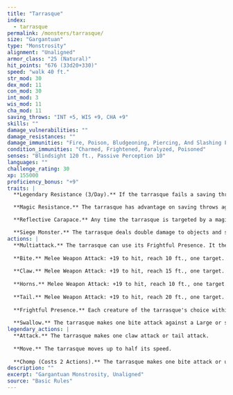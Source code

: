 ```yaml
---
title: "Tarrasque"
index:
  - tarrasque
permalink: /monsters/tarrasque/
size: "Gargantuan"
type: "Monstrosity"
alignment: "Unaligned"
armor_class: "25 (Natural)"
hit_points: "676 (33d20+330)"
speed: "walk 40 ft."
str_mod: 30
dex_mod: 11
con_mod: 30
int_mod: 3
wis_mod: 11
cha_mod: 11
saving_throws: "INT +5, WIS +9, CHA +9"
skills: ""
damage_vulnerabilities: ""
damage_resistances: ""
damage_immunities: "Fire, Poison, Bludgeoning, Piercing, And Slashing From Nonmagical Weapons"
condition_immunities: "Charmed, Frightened, Paralyzed, Poisoned"
senses: "Blindsight 120 ft., Passive Perception 10"
languages: ""
challenge_rating: 30
xp: 155000
proficiency_bonus: "+9"
traits: |
  **Legendary Resistance (3/Day).** If the tarrasque fails a saving throw, it can choose to succeed instead.

  **Magic Resistance.** The tarrasque has advantage on saving throws against spells and other magical effects.

  **Reflective Carapace.** Any time the tarrasque is targeted by a magic missile spell, a line spell, or a spell that requires a ranged attack roll, roll a d6. On a 1 to 5, the tarrasque is unaffected. On a 6, the tarrasque is unaffected, and the effect is reflected back at the caster as though it originated from the tarrasque, turning the caster into the target.

  **Siege Monster.** The tarrasque deals double damage to objects and structures.
actions: |
  **Multiattack.** The tarrasque can use its Frightful Presence. It then makes five attacks: one with its bite, two with its claws, one with its horns, and one with its tail. It can use its Swallow instead of its bite.
  
  **Bite.** Melee Weapon Attack: +19 to hit, reach 10 ft., one target. Hit: 36 (4d12 + 10) piercing damage. If the target is a creature, it is grappled (escape DC 20). Until this grapple ends, the target is restrained, and the tarrasque can't bite another target.
  
  **Claw.** Melee Weapon Attack: +19 to hit, reach 15 ft., one target. Hit: 28 (4d8 + 10) slashing damage.
  
  **Horns.** Melee Weapon Attack: +19 to hit, reach 10 ft., one target. Hit: 32 (4d10 + 10) piercing damage.
  
  **Tail.** Melee Weapon Attack: +19 to hit, reach 20 ft., one target. Hit: 24 (4d6 + 10) bludgeoning damage. If the target is a creature, it must succeed on a DC 20 Strength saving throw or be knocked prone.
  
  **Frightful Presence.** Each creature of the tarrasque's choice within 120 feet of it and aware of it must succeed on a DC 17 Wisdom saving throw or become frightened for 1 minute. A creature can repeat the saving throw at the end of each of its turns, with disadvantage if the tarrasque is within line of sight, ending the effect on itself on a success. If a creature's saving throw is successful or the effect ends for it, the creature is immune to the tarrasque's Frightful Presence for the next 24 hours.
  
  **Swallow.** The tarrasque makes one bite attack against a Large or smaller creature it is grappling. If the attack hits, the target takes the bite's damage, the target is swallowed, and the grapple ends. While swallowed, the creature is blinded and restrained, it has total cover against attacks and other effects outside the tarrasque, and it takes 56 (16d6) acid damage at the start of each of the tarrasque's turns. If the tarrasque takes 60 damage or more on a single turn from a creature inside it, the tarrasque must succeed on a DC 20 Constitution saving throw at the end of that turn or regurgitate all swallowed creatures, which fall prone in a space within 10 feet of the tarrasque. If the tarrasque dies, a swallowed creature is no longer restrained by it and can escape from the corpse by using 30 feet of movement, exiting prone.  
legendary_actions: |
  **Attack.** The tarrasque makes one claw attack or tail attack.
  
  **Move.** The tarrasque moves up to half its speed.
  
  **Chomp (Costs 2 Actions).** The tarrasque makes one bite attack or uses its Swallow.
description: ""
excerpt: "Gargantuan Monstrosity, Unaligned"
source: "Basic Rules"
---
```


